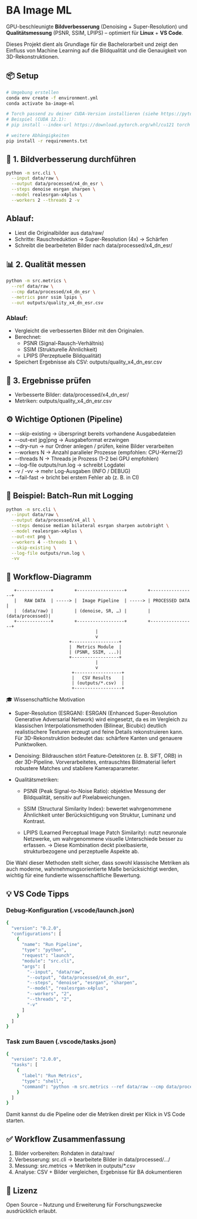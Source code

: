 # BA Image ML

GPU-beschleunigte **Bildverbesserung** (Denoising + Super-Resolution) und **Qualitätsmessung** (PSNR, SSIM, LPIPS) – optimiert für **Linux** + **VS Code**.

Dieses Projekt dient als Grundlage für die Bachelorarbeit und zeigt den Einfluss von Machine Learning auf die Bildqualität und die Genauigkeit von 3D-Rekonstruktionen.

## 📦 Setup

```bash
# Umgebung erstellen
conda env create -f environment.yml
conda activate ba-image-ml

# Torch passend zu deiner CUDA-Version installieren (siehe https://pytorch.org/get-started/locally/)
# Beispiel (CUDA 12.1):
# pip install --index-url https://download.pytorch.org/whl/cu121 torch torchvision

# weitere Abhängigkeiten
pip install -r requirements.txt
```

## 🚀 1. Bildverbesserung durchführen
```bash
python -m src.cli \
  --input data/raw \
  --output data/processed/x4_dn_esr \
  --steps denoise esrgan sharpen \
  --model realesrgan-x4plus \
  --workers 2 --threads 2 -v
```
## Ablauf:
- Liest die Originalbilder aus data/raw/
- Schritte: Rauschreduktion → Super-Resolution (4x) → Schärfen
- Schreibt die bearbeiteten Bilder nach data/processed/x4_dn_esr/

## 📊 2. Qualität messen
```bash
python -m src.metrics \
  --ref data/raw \
  --cmp data/processed/x4_dn_esr \
  --metrics psnr ssim lpips \
  --out outputs/quality_x4_dn_esr.csv
```
### Ablauf:
- Vergleicht die verbesserten Bilder mit den Originalen.
- Berechnet:
  - PSNR (Signal-Rausch-Verhältnis)
  - SSIM (Strukturelle Ähnlichkeit)
  - LPIPS (Perzeptuelle Bildqualität)
- Speichert Ergebnisse als CSV: outputs/quality_x4_dn_esr.csv

## 🔎 3. Ergebnisse prüfen
- Verbesserte Bilder: data/processed/x4_dn_esr/
- Metriken: outputs/quality_x4_dn_esr.csv

## ⚙️ Wichtige Optionen (Pipeline)
- --skip-existing → überspringt bereits vorhandene Ausgabedateien
- --out-ext jpg|png → Ausgabeformat erzwingen
- --dry-run → nur Ordner anlegen / prüfen, keine Bilder verarbeiten
- --workers N → Anzahl paralleler Prozesse (empfohlen: CPU-Kerne/2)
- --threads N → Threads je Prozess (1–2 bei GPU empfohlen)
- --log-file outputs/run.log → schreibt Logdatei
- -v / -vv → mehr Log-Ausgaben (INFO / DEBUG)
- --fail-fast → bricht bei erstem Fehler ab (z. B. in CI)

## 📂 Beispiel: Batch-Run mit Logging
```bash
python -m src.cli \
  --input data/raw \
  --output data/processed/x4_all \
  --steps denoise median bilateral esrgan sharpen autobright \
  --model realesrgan-x4plus \
  --out-ext png \
  --workers 4 --threads 1 \
  --skip-existing \
  --log-file outputs/run.log \
  -vv
  ```

## 📐 Workflow-Diagramm
```
   +-------------+        +------------------+        +-----------------+
   |   RAW DATA  | -----> |  Image Pipeline  | -----> | PROCESSED DATA  |
   |  (data/raw) |        | (denoise, SR, …) |        | (data/processed)|
   +-------------+        +------------------+        +-----------------+
                                  |
                                  v
                        +------------------+
                        |  Metrics Module  |
                        | (PSNR, SSIM, ...)|
                        +------------------+
                                  |
                                  v
                         +------------------+
                         |   CSV Results    |
                         | (outputs/*.csv)  |
                         +------------------+

```
🎓 Wissenschaftliche Motivation

- Super-Resolution (ESRGAN): ESRGAN (Enhanced Super-Resolution Generative Adversarial Network) wird eingesetzt, da es im Vergleich zu klassischen Interpolationsmethoden (Bilinear, Bicubic) deutlich realistischere Texturen erzeugt und feine Details rekonstruieren kann. Für 3D-Rekonstruktion bedeutet das: schärfere Kanten und genauere Punktwolken.

- Denoising: Bildrauschen stört Feature-Detektoren (z. B. SIFT, ORB) in der 3D-Pipeline. Vorverarbeitetes, entrauschtes Bildmaterial liefert robustere Matches und stabilere Kameraparameter.

- Qualitätsmetriken: 
  - PSNR (Peak Signal-to-Noise Ratio): objektive Messung der Bildqualität, sensitiv auf Pixelabweichungen.

  - SSIM (Structural Similarity Index): bewertet wahrgenommene Ähnlichkeit unter Berücksichtigung von Struktur, Luminanz und Kontrast.

  - LPIPS (Learned Perceptual Image Patch Similarity): nutzt neuronale Netzwerke, um wahrgenommene visuelle Unterschiede besser zu erfassen. → Diese Kombination deckt pixelbasierte, strukturbezogene und perzeptuelle Aspekte ab.

Die Wahl dieser Methoden stellt sicher, dass sowohl klassische Metriken als auch moderne, wahrnehmungsorientierte Maße berücksichtigt werden, wichtig für eine fundierte wissenschaftliche Bewertung.

## 💡 VS Code Tipps
### Debug-Konfiguration (.vscode/launch.json)
```bash
{
  "version": "0.2.0",
  "configurations": [
    {
      "name": "Run Pipeline",
      "type": "python",
      "request": "launch",
      "module": "src.cli",
      "args": [
        "--input", "data/raw",
        "--output", "data/processed/x4_dn_esr",
        "--steps", "denoise", "esrgan", "sharpen",
        "--model", "realesrgan-x4plus",
        "--workers", "2",
        "--threads", "2",
        "-v"
      ]
    }
  ]
}
```
### Task zum Bauen (.vscode/tasks.json)
```bash
{
  "version": "2.0.0",
  "tasks": [
    {
      "label": "Run Metrics",
      "type": "shell",
      "command": "python -m src.metrics --ref data/raw --cmp data/processed/x4_dn_esr --metrics psnr ssim lpips --out outputs/quality_x4_dn_esr.csv"
    }
  ]
}
```
Damit kannst du die Pipeline oder die Metriken direkt per Klick in VS Code starten.

## ✅ Workflow Zusammenfassung
1. Bilder vorbereiten: Rohdaten in data/raw/
2. Verbesserung: src.cli → bearbeitete Bilder in data/processed/.../
3. Messung: src.metrics → Metriken in outputs/*.csv
4. Analyse: CSV + Bilder vergleichen, Ergebnisse für BA dokumentieren

## 📜 Lizenz

Open Source – Nutzung und Erweiterung für Forschungszwecke ausdrücklich erlaubt.